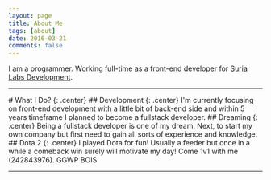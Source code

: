 ```yaml
---
layout: page
title: About Me
tags: [about]
date: 2016-03-21
comments: false
---
```


I am a programmer. Working full-time as a front-end developer for [Suria Labs Development](www.surialabs.com).
<hr>
# What I Do?
{: .center}
## Development
{: .center}
I'm currently focusing on front-end development with a little bit of back-end side and within 5 years timeframe I planned to become a fullstack developer.
## Dreaming
{: .center}
Being a fullstack developer is one of my dream. Next, to start my own company but first need to gain all sorts of experience and knowledge.
## Dota 2
{: .center}
I played Dota for fun! Usually a feeder but once in a while a comeback win surely will motivate my day! Come 1v1 with me (242843976). GGWP BOIS
<hr>
